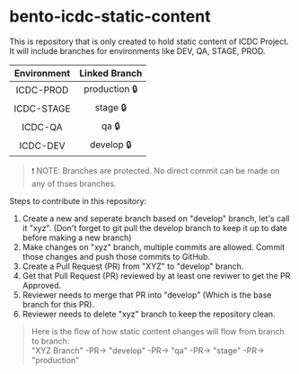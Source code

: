 # bento-icdc-static-content
This is repository that is only created to hold static content of ICDC Project. It will include branches for environments like DEV, QA, STAGE, PROD. 

 Environment | Linked Branch
| :---: | :---: 
ICDC-PROD  | production 🔒
ICDC-STAGE | stage 🔒
ICDC-QA | qa 🔒
ICDC-DEV | develop 🔒

> ❗ NOTE: Branches are protected. No direct commit can be made on any of thses branches.

Steps to contribute in this repository: 
1. Create a new and seperate branch based on "develop" branch, let's call it "xyz". (Don't forget to git pull the develop branch to keep it up to date before making a new branch)
2. Make changes on "xyz" branch, multiple commits are allowed. Commit those changes and push those commits to GitHub. 
3. Create a Pull Request (PR) from "XYZ" to "develop" branch. 
4. Get that Pull Request (PR) reviewed by at least one reviwer to get the PR Approved.
5. Reviewer needs to merge that PR into "develop" (Which is the base branch for this PR). 
6. Reviewer needs to delete "xyz" branch to keep the repository clean. 

>Here is the flow of how static content changes will flow from branch to branch: <br />
"XYZ Branch" -PR-> "develop" -PR-> "qa" -PR-> "stage" -PR-> "production"
